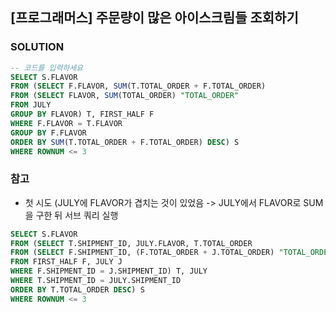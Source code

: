 ## [프로그래머스] 주문량이 많은 아이스크림들 조회하기

### SOLUTION
```SQL
-- 코드를 입력하세요
SELECT S.FLAVOR
FROM (SELECT F.FLAVOR, SUM(T.TOTAL_ORDER + F.TOTAL_ORDER)
FROM (SELECT FLAVOR, SUM(TOTAL_ORDER) "TOTAL_ORDER"
FROM JULY
GROUP BY FLAVOR) T, FIRST_HALF F
WHERE F.FLAVOR = T.FLAVOR
GROUP BY F.FLAVOR
ORDER BY SUM(T.TOTAL_ORDER + F.TOTAL_ORDER) DESC) S
WHERE ROWNUM <= 3
```

### 참고
- 첫 시도 (JULY에 FLAVOR가 겹치는 것이 있었음 -> JULY에서 FLAVOR로 SUM을 구한 뒤 서브 쿼리 실행
```SQL
SELECT S.FLAVOR
FROM (SELECT T.SHIPMENT_ID, JULY.FLAVOR, T.TOTAL_ORDER
FROM (SELECT F.SHIPMENT_ID, (F.TOTAL_ORDER + J.TOTAL_ORDER) "TOTAL_ORDER"
FROM FIRST_HALF F, JULY J
WHERE F.SHIPMENT_ID = J.SHIPMENT_ID) T, JULY
WHERE T.SHIPMENT_ID = JULY.SHIPMENT_ID  
ORDER BY T.TOTAL_ORDER DESC) S
WHERE ROWNUM <= 3
```